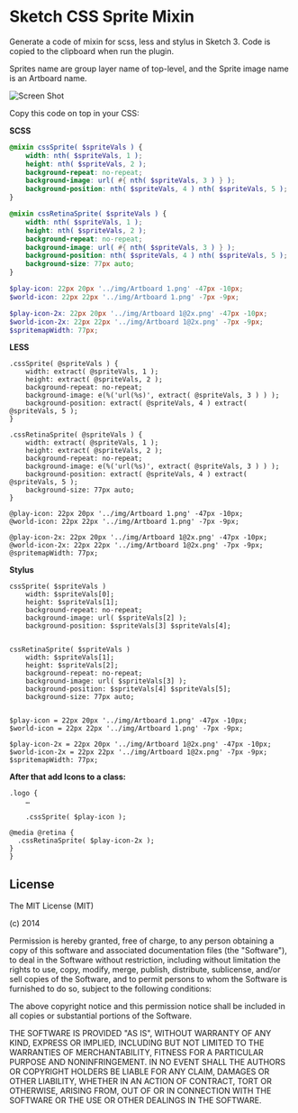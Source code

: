 Sketch CSS Sprite Mixin
=======================

Generate a code of mixin for scss, less and stylus in Sketch 3. Code is copied to the clipboard when run the plugin.

Sprites name are group layer name of top-level, and the Sprite image name is an Artboard name.

![Screen Shot](http://s4.postimg.org/gsit6dnod/Bildschirmfoto_2015_01_09_um_15_21_07.png)

Copy this code on top in your CSS:

**SCSS**

```scss
@mixin cssSprite( $spriteVals ) {
	width: nth( $spriteVals, 1 );
	height: nth( $spriteVals, 2 );
	background-repeat: no-repeat;
	background-image: url( #{ nth( $spriteVals, 3 ) } );
	background-position: nth( $spriteVals, 4 ) nth( $spriteVals, 5 );
}

@mixin cssRetinaSprite( $spriteVals ) {
	width: nth( $spriteVals, 1 );
	height: nth( $spriteVals, 2 );
	background-repeat: no-repeat;
	background-image: url( #{ nth( $spriteVals, 3 ) } );
	background-position: nth( $spriteVals, 4 ) nth( $spriteVals, 5 );
	background-size: 77px auto;
}

$play-icon: 22px 20px '../img/Artboard 1.png' -47px -10px;
$world-icon: 22px 22px '../img/Artboard 1.png' -7px -9px;

$play-icon-2x: 22px 20px '../img/Artboard 1@2x.png' -47px -10px;
$world-icon-2x: 22px 22px '../img/Artboard 1@2x.png' -7px -9px;
$spritemapWidth: 77px;
```

**LESS**

```less
.cssSprite( @spriteVals ) {
	width: extract( @spriteVals, 1 );
	height: extract( @spriteVals, 2 );
	background-repeat: no-repeat;
	background-image: e(%('url(%s)', extract( @spriteVals, 3 ) ) );
	background-position: extract( @spriteVals, 4 ) extract( @spriteVals, 5 );
}

.cssRetinaSprite( @spriteVals ) {
	width: extract( @spriteVals, 1 );
	height: extract( @spriteVals, 2 );
	background-repeat: no-repeat;
	background-image: e(%('url(%s)', extract( @spriteVals, 3 ) ) );
	background-position: extract( @spriteVals, 4 ) extract( @spriteVals, 5 );
	background-size: 77px auto;
}

@play-icon: 22px 20px '../img/Artboard 1.png' -47px -10px;
@world-icon: 22px 22px '../img/Artboard 1.png' -7px -9px;

@play-icon-2x: 22px 20px '../img/Artboard 1@2x.png' -47px -10px;
@world-icon-2x: 22px 22px '../img/Artboard 1@2x.png' -7px -9px;
@spritemapWidth: 77px;
```

**Stylus**

```stylus
cssSprite( $spriteVals )
	width: $spriteVals[0];
	height: $spriteVals[1];
	background-repeat: no-repeat;
	background-image: url( $spriteVals[2] );
	background-position: $spriteVals[3] $spriteVals[4];


cssRetinaSprite( $spriteVals )
	width: $spriteVals[1];
	height: $spriteVals[2];
	background-repeat: no-repeat;
	background-image: url( $spriteVals[3] );
	background-position: $spriteVals[4] $spriteVals[5];
	background-size: 77px auto;


$play-icon = 22px 20px '../img/Artboard 1.png' -47px -10px;
$world-icon = 22px 22px '../img/Artboard 1.png' -7px -9px;

$play-icon-2x = 22px 20px '../img/Artboard 1@2x.png' -47px -10px;
$world-icon-2x = 22px 22px '../img/Artboard 1@2x.png' -7px -9px;
$spritemapWidth: 77px;
```

**After that add Icons to a class:**

	.logo {
		…

		.cssSprite( $play-icon );

    @media @retina {
      .cssRetinaSprite( $play-icon-2x );
    }
	}



## License

The MIT License (MIT)

(c) 2014

Permission is hereby granted, free of charge, to any person obtaining a copy
of this software and associated documentation files (the "Software"), to deal
in the Software without restriction, including without limitation the rights
to use, copy, modify, merge, publish, distribute, sublicense, and/or sell
copies of the Software, and to permit persons to whom the Software is
furnished to do so, subject to the following conditions:

The above copyright notice and this permission notice shall be included in all
copies or substantial portions of the Software.

THE SOFTWARE IS PROVIDED "AS IS", WITHOUT WARRANTY OF ANY KIND, EXPRESS OR
IMPLIED, INCLUDING BUT NOT LIMITED TO THE WARRANTIES OF MERCHANTABILITY,
FITNESS FOR A PARTICULAR PURPOSE AND NONINFRINGEMENT. IN NO EVENT SHALL THE
AUTHORS OR COPYRIGHT HOLDERS BE LIABLE FOR ANY CLAIM, DAMAGES OR OTHER
LIABILITY, WHETHER IN AN ACTION OF CONTRACT, TORT OR OTHERWISE, ARISING FROM,
OUT OF OR IN CONNECTION WITH THE SOFTWARE OR THE USE OR OTHER DEALINGS IN THE
SOFTWARE.